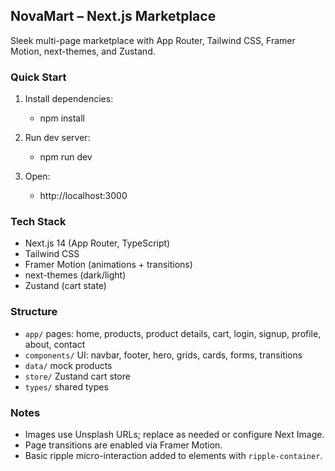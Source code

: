 ## NovaMart – Next.js Marketplace

Sleek multi-page marketplace with App Router, Tailwind CSS, Framer Motion, next-themes, and Zustand.

### Quick Start

1. Install dependencies:

   - npm install

2. Run dev server:

   - npm run dev

3. Open:

   - http://localhost:3000

### Tech Stack

- Next.js 14 (App Router, TypeScript)
- Tailwind CSS
- Framer Motion (animations + transitions)
- next-themes (dark/light)
- Zustand (cart state)

### Structure

- `app/` pages: home, products, product details, cart, login, signup, profile, about, contact
- `components/` UI: navbar, footer, hero, grids, cards, forms, transitions
- `data/` mock products
- `store/` Zustand cart store
- `types/` shared types

### Notes

- Images use Unsplash URLs; replace as needed or configure Next Image.
- Page transitions are enabled via Framer Motion.
- Basic ripple micro-interaction added to elements with `ripple-container`.
